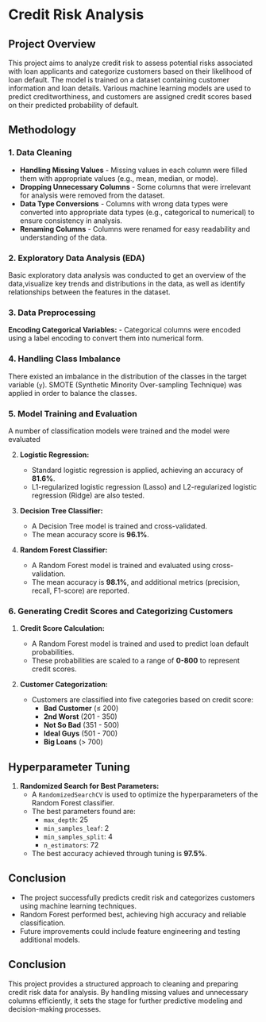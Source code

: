 # Credit Risk Analysis

## Project Overview
This project aims to analyze credit risk to assess potential risks associated with loan applicants and categorize customers based on their likelihood of loan default. The model is trained on a dataset containing customer information and loan details. Various machine learning models are used to predict creditworthiness, and customers are assigned credit scores based on their predicted probability of default.

## Methodology
### 1. Data Cleaning
- **Handling Missing Values** - Missing values in each column were filled them with appropriate values (e.g., mean, median, or mode).
- **Dropping Unnecessary Columns** - Some columns that were irrelevant for analysis were removed from the dataset.
- **Data Type Conversions** - Columns with wrong data types were converted into appropriate data types (e.g., categorical to numerical) to ensure consistency in analysis.
- **Renaming Columns** - Columns were renamed for easy readability and understanding of the data.

### 2. Exploratory Data Analysis (EDA)
Basic exploratory data analysis was conducted to get an overview of the data,visualize key trends and distributions in the data, as well as identify relationships between the features in the dataset.

### 3. Data Preprocessing
**Encoding Categorical Variables:** - Categorical columns were encoded using a label encoding to convert them into numerical form.

### 4. Handling Class Imbalance
There existed an imbalance in the distribution of the classes in the target variable (`y`). SMOTE (Synthetic Minority Over-sampling Technique) was applied in order to balance the classes.

### 5. Model Training and Evaluation
A number of classification models were trained and the model were evaluated

2. **Logistic Regression:**
   - Standard logistic regression is applied, achieving an accuracy of **81.6%**.
   - L1-regularized logistic regression (Lasso) and L2-regularized logistic regression (Ridge) are also tested.

3. **Decision Tree Classifier:**
   - A Decision Tree model is trained and cross-validated.
   - The mean accuracy score is **96.1%**.

4. **Random Forest Classifier:**
   - A Random Forest model is trained and evaluated using cross-validation.
   - The mean accuracy is **98.1%**, and additional metrics (precision, recall, F1-score) are reported.

### 6. Generating Credit Scores and Categorizing Customers
1. **Credit Score Calculation:**
   - A Random Forest model is trained and used to predict loan default probabilities.
   - These probabilities are scaled to a range of **0-800** to represent credit scores.

2. **Customer Categorization:**
   - Customers are classified into five categories based on credit score:
     - **Bad Customer** (≤ 200)
     - **2nd Worst** (201 - 350)
     - **Not So Bad** (351 - 500)
     - **Ideal Guys** (501 - 700)
     - **Big Loans** (> 700)
   
## Hyperparameter Tuning
1. **Randomized Search for Best Parameters:**
   - A `RandomizedSearchCV` is used to optimize the hyperparameters of the Random Forest classifier.
   - The best parameters found are:
     - `max_depth`: 25
     - `min_samples_leaf`: 2
     - `min_samples_split`: 4
     - `n_estimators`: 72
   - The best accuracy achieved through tuning is **97.5%**.

## Conclusion
- The project successfully predicts credit risk and categorizes customers using machine learning techniques.
- Random Forest performed best, achieving high accuracy and reliable classification.
- Future improvements could include feature engineering and testing additional models.



## Conclusion
This project provides a structured approach to cleaning and preparing credit risk data for analysis. By handling missing values and unnecessary columns efficiently, it sets the stage for further predictive modeling and decision-making processes.


